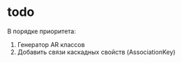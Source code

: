 # todo

В порядке приоритета:

1. Генератор AR классов
2. Добавить связи каскадных свойств (AssociationKey)
